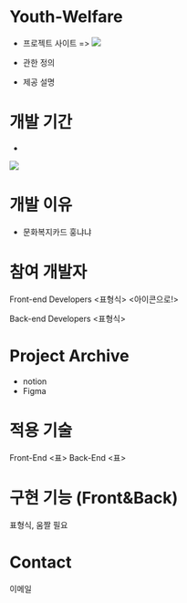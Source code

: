 # Youth-Welfare

- 프로젝트 사이트 => <a href = "https://ywc.youthwelfare.kr/"><img src="https://img.shields.io/badge/Youth Welfare-blue?style=flat-square&logo=&logoColor=white"/></a>

- 관한 정의
- 제공 설명

# 개발 기간

-
<img src="http://mazandi.herokuapp.com/api?handle=nyongone&theme=cold"/>

# 개발 이유

 - 문화복지카드 훙냐냐

# 참여 개발자

Front-end Developers
<표형식>
<아이콘으로!>

Back-end Developers
<표형식>

# Project Archive

- notion
- Figma

# 적용 기술

Front-End
<표>
Back-End
<표>

# 구현 기능 (Front&Back)

표형식, 움짤 필요

# Contact

이메일

